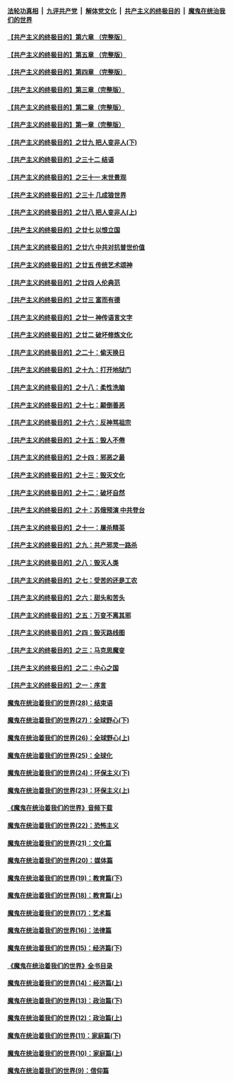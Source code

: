 

####  [法轮功真相](../../../../basic/blob/master/README.md?t=06071231) &nbsp;|&nbsp; [九评共产党](../../../../9ping.md/blob/master/README.md?t=06071231) &nbsp;|&nbsp; [解体党文化](../../../../jtdwh.md/blob/master/README.md?t=06071231)  &nbsp;|&nbsp; [共产主义的终极目的](../../../../gczydzjmd.md/blob/master/README.md?t=06071231) &nbsp;|&nbsp; [魔鬼在统治我们的世界](../../../../mgztzwmdsj.md/blob/master/README.md?t=06071231) 

#### [【共产主义的终极目的】第六章 （完整版）](../pages/nsc422/n11428913.md?t=06071231) 

#### [【共产主义的终极目的】第五章 （完整版）](../pages/nsc422/n11428912.md?t=06071231) 

#### [【共产主义的终极目的】第四章 （完整版）](../pages/nsc422/n11428907.md?t=06071231) 

#### [【共产主义的终极目的】第三章（完整版）](../pages/nsc422/n11428848.md?t=06071231) 

#### [【共产主义的终极目的】第二章（完整版）](../pages/nsc422/n11428831.md?t=06071231) 

#### [【共产主义的终极目的】第一章（完整版）](../pages/nsc422/n11417651.md?t=06071231) 

#### [【共产主义的终极目的】之廿九 把人变非人(下)](../pages/nsc422/n11344140.md?t=06071231) 

#### [【共产主义的终极目的】之三十二 结语](../pages/nsc422/n11360535.md?t=06071231) 

#### [【共产主义的终极目的】之三十一 末世景观](../pages/nsc422/n11351129.md?t=06071231) 

#### [【共产主义的终极目的】之三十 几成狼世界](../pages/nsc422/n11348280.md?t=06071231) 

#### [【共产主义的终极目的】之廿八 把人变非人(上)](../pages/nsc422/n11340492.md?t=06071231) 

#### [【共产主义的终极目的】之廿七 以恨立国](../pages/nsc422/n11336944.md?t=06071231) 

#### [【共产主义的终极目的】之廿六 中共对抗普世价值](../pages/nsc422/n11324785.md?t=06071231) 

#### [【共产主义的终极目的】之廿五 传统艺术颂神](../pages/nsc422/n11296396.md?t=06071231) 

#### [【共产主义的终极目的】之廿四 人伦典范](../pages/nsc422/n11296397.md?t=06071231) 

#### [【共产主义的终极目的】之廿三 富而有德](../pages/nsc422/n11283598.md?t=06071231) 

#### [【共产主义的终极目的】之廿一 神传语言文字](../pages/nsc422/n11263265.md?t=06071231) 

#### [【共产主义的终极目的】之廿二 破坏修炼文化](../pages/nsc422/n11245728.md?t=06071231) 

#### [【共产主义的终极目的】之二十：偷天换日](../pages/nsc422/n11238846.md?t=06071231) 

#### [【共产主义的终极目的】之十九：打开地狱门](../pages/nsc422/n11206376.md?t=06071231) 

#### [【共产主义的终极目的】之十八：柔性洗脑](../pages/nsc422/n11199994.md?t=06071231) 

#### [【共产主义的终极目的】之十七：颠倒善恶](../pages/nsc422/n11179782.md?t=06071231) 

#### [【共产主义的终极目的】之十六：反神骂祖宗](../pages/nsc422/n11166798.md?t=06071231) 

#### [【共产主义的终极目的】之十五：毁人不倦](../pages/nsc422/n11166792.md?t=06071231) 

#### [【共产主义的终极目的】之十四：邪恶之最](../pages/nsc422/n11150249.md?t=06071231) 

#### [【共产主义的终极目的】之十三：毁灭文化](../pages/nsc422/n11135227.md?t=06071231) 

#### [【共产主义的终极目的】之十二：破坏自然](../pages/nsc422/n11135214.md?t=06071231) 

#### [【共产主义的终极目的】之十：苏俄预演 中共登台](../pages/nsc422/n11118424.md?t=06071231) 

#### [【共产主义的终极目的】之十一：屠杀精英](../pages/nsc422/n11118442.md?t=06071231) 

#### [【共产主义的终极目的】之九：共产邪灵一路杀](../pages/nsc422/n11114139.md?t=06071231) 

#### [【共产主义的终极目的】之八：毁灭人类](../pages/nsc422/n11108503.md?t=06071231) 

#### [【共产主义的终极目的】之七：受苦的还是工农](../pages/nsc422/n11101809.md?t=06071231) 

#### [【共产主义的终极目的】之六：甜头和苦头](../pages/nsc422/n11096971.md?t=06071231) 

#### [【共产主义的终极目的】之五：万变不离其邪](../pages/nsc422/n11091285.md?t=06071231) 

#### [【共产主义的终极目的】之四：毁灭路线图](../pages/nsc422/n11086284.md?t=06071231) 

#### [【共产主义的终极目的】之三：马克思魔变](../pages/nsc422/n11061941.md?t=06071231) 

#### [【共产主义的终极目的】之二：中心之国](../pages/nsc422/n11047728.md?t=06071231) 

#### [【共产主义的终极目的】之一：序言](../pages/nsc422/n11086077.md?t=06071231) 

#### [魔鬼在统治着我们的世界(28)：结束语](../pages/nsc422/n10936246.md?t=06071231) 

#### [魔鬼在统治着我们的世界(27)：全球野心(下)](../pages/nsc422/n10928319.md?t=06071231) 

#### [魔鬼在统治着我们的世界(26)：全球野心(上)](../pages/nsc422/n10900318.md?t=06071231) 

#### [魔鬼在统治着我们的世界(25)：全球化](../pages/nsc422/n10788205.md?t=06071231) 

#### [魔鬼在统治着我们的世界(24)：环保主义(下)](../pages/nsc422/n10695307.md?t=06071231) 

#### [魔鬼在统治着我们的世界(23)：环保主义(上)](../pages/nsc422/n10688613.md?t=06071231) 

#### [《魔鬼在统治着我们的世界》音频下载](../pages/nsc422/n10635553.md?t=06071231) 

#### [魔鬼在统治着我们的世界(22)：恐怖主义](../pages/nsc422/n10614727.md?t=06071231) 

#### [魔鬼在统治着我们的世界(21)：文化篇](../pages/nsc422/n10597706.md?t=06071231) 

#### [魔鬼在统治着我们的世界(20)：媒体篇](../pages/nsc422/n10586579.md?t=06071231) 

#### [魔鬼在统治着我们的世界(19)：教育篇(下)](../pages/nsc422/n10564808.md?t=06071231) 

#### [魔鬼在统治着我们的世界(18)：教育篇(上)](../pages/nsc422/n10526970.md?t=06071231) 

#### [魔鬼在统治着我们的世界(17)：艺术篇](../pages/nsc422/n10499093.md?t=06071231) 

#### [魔鬼在统治着我们的世界(16)：法律篇](../pages/nsc422/n10485969.md?t=06071231) 

#### [魔鬼在统治着我们的世界(15)：经济篇(下)](../pages/nsc422/n10469975.md?t=06071231) 

#### [《魔鬼在统治着我们的世界》全书目录](../pages/nsc422/n10464261.md?t=06071231) 

#### [魔鬼在统治着我们的世界(14)：经济篇(上)](../pages/nsc422/n10457370.md?t=06071231) 

#### [魔鬼在统治着我们的世界(13)：政治篇(下)](../pages/nsc422/n10448270.md?t=06071231) 

#### [魔鬼在统治着我们的世界(12)：政治篇(上)](../pages/nsc422/n10444576.md?t=06071231) 

#### [魔鬼在统治着我们的世界(11)：家庭篇(下)](../pages/nsc422/n10440961.md?t=06071231) 

#### [魔鬼在统治着我们的世界(10)：家庭篇(上)](../pages/nsc422/n10435448.md?t=06071231) 

#### [魔鬼在统治着我们的世界(9)：信仰篇](../pages/nsc422/n10432159.md?t=06071231) 

